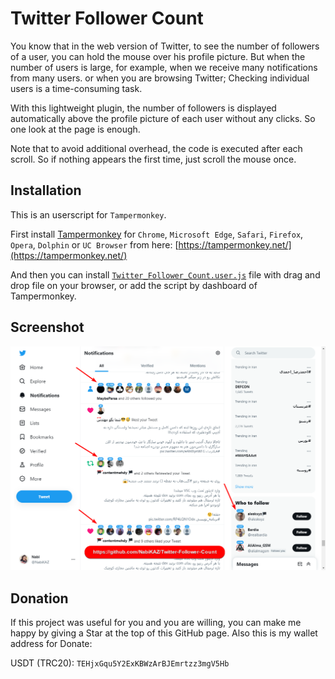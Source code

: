 # Twitter Follower Count
You know that in the web version of Twitter, to see the number of followers of a user, you can hold the mouse over his profile picture. But when the number of users is large, for example, when we receive many notifications from many users. or when you are browsing Twitter; Checking individual users is a time-consuming task.

With this lightweight plugin, the number of followers is displayed automatically above the profile picture of each user without any clicks. So one look at the page is enough.

Note that to avoid additional overhead, the code is executed after each scroll. So if nothing appears the first time, just scroll the mouse once.


## Installation
This is an userscript for `Tampermonkey`.

First install [Tampermonkey](https://tampermonkey.net/) for `Chrome`, `Microsoft Edge`, `Safari`, `Firefox`, `Opera`, `Dolphin` or `UC Browser` from here: [https://tampermonkey.net/](https://tampermonkey.net/)

And then you can install [`Twitter_Follower_Count.user.js`](https://github.com/NabiKAZ/Twitter-Follower-Count/raw/main/Twitter_Follower_Count.user.js) file with drag and drop file on your browser, or add the script by dashboard of Tampermonkey.

## Screenshot
![Twitter Follower Count Screenshot](./Twitter_Follower_Count.png)

## Donation
If this project was useful for you and you are willing, you can make me happy by giving a Star at the top of this GitHub page. Also this is my wallet address for Donate:

USDT (TRC20): `TEHjxGqu5Y2ExKBWzArBJEmrtzz3mgV5Hb`

